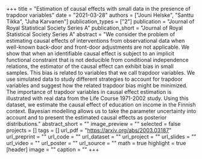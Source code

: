 +++
title = "Estimation of causal effects with small data in the presence of trapdoor variables"
date = "2021-03-28"
authors = ["Jouni Helske", "Santtu Tikka", "Juha Karvanen"]
publication_types = ["2"]
publication = "Journal of Royal Statistical Society Series A"
publication_short = "Journal of Royal Statistical Society Series A"
abstract = "We consider the problem of estimating causal effects of interventions from observational data when well-known back-door and front-door adjustments are not applicable. We show that when an identifiable causal effect is subject to an implicit functional constraint that is not deducible from conditional independence relations, the estimator of the causal effect can exhibit bias in small samples. This bias is related to variables that we call trapdoor variables. We use simulated data to study different strategies to account for trapdoor variables and suggest how the related trapdoor bias might be minimized. The importance of trapdoor variables in causal effect estimation is illustrated with real data from the Life Course 1971-2002 study. Using this dataset, we estimate the causal effect of education on income in the Finnish context. Bayesian modelling allows us to take the parameter uncertainty into account and to present the estimated causal effects as posterior distributions."
abstract_short = ""
image_preview = ""
selected = false
projects = []
tags = []
url_pdf = "https://arxiv.org/abs/2003.03187"
url_preprint = ""
url_code = ""
url_dataset = ""
url_project = ""
url_slides = ""
url_video = ""
url_poster = ""
url_source = ""
math = true
highlight = true
[header]
image = ""
caption = ""
+++
